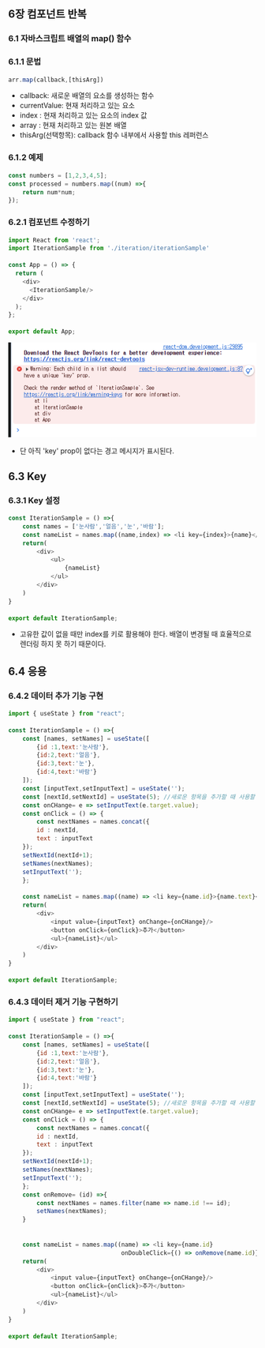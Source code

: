 ## 6장 컴포넌트 반복

### 6.1 자바스크립트 배열의 map() 함수
### 6.1.1 문법
```javascript
arr.map(callback,[thisArg])
```
- callback: 새로운 배열의 요소를 생성하는 함수
- currentValue: 현재 처리하고 있는 요소
- index : 현재 처리하고 있는 요소의 index 값
- array : 현재 처리하고 있는 원본 배열
- thisArg(선택항목): callback 함수 내부에서 사용할 this 레퍼런스

### 6.1.2 예제
```javascript
const numbers = [1,2,3,4,5];
const processed = numbers.map((num) =>{
    return num*num;
});
```

### 6.2.1 컴포넌트 수정하기
```javascript
import React from 'react';
import IterationSample from './iteration/iterationSample'

const App = () => {
  return (
    <div>
      <IterationSample/>  
    </div>
  );
};

export default App;
```
![alt text](image-4.png)
- 단 아직 'key' prop이 없다는 경고 메시지가 표시된다.

## 6.3 Key
### 6.3.1 Key 설정
```javascript
const IterationSample = () =>{
    const names = ['눈사람','얼음','눈','바람'];
    const nameList = names.map((name,index) => <li key={index}>{name}</li>);
    return(
        <div>
            <ul>
                {nameList}
            </ul>
        </div>
    )
}

export default IterationSample;
```
- 고유한 값이 없을 때만 index를 키로 활용해야 한다. 배열이 변경될 때 효율적으로 렌더링 하지 못 하기 때문이다.

## 6.4 응용

### 6.4.2 데이터 추가 기능 구현
```javascript
import { useState } from "react";

const IterationSample = () =>{
    const [names, setNames] = useState([
        {id :1,text:'눈사람'},
        {id:2,text:'얼음'},
        {id:3,text:'눈'},
        {id:4,text:'바람'}
    ]);
    const [inputText,setInputText] = useState('');
    const [nextId,setNextId] = useState(5); //새로운 항목을 추가할 때 사용할 id
    const onCHange= e => setInputText(e.target.value);
    const onClick = () => {
        const nextNames = names.concat({
        id : nextId,
        text : inputText
    });
    setNextId(nextId+1);
    setNames(nextNames);
    setInputText('');
    };

    const nameList = names.map((name) => <li key={name.id}>{name.text}</li>);
    return(
        <div>
            <input value={inputText} onChange={onCHange}/>
            <button onClick={onClick}>추가</button>
            <ul>{nameList}</ul>
        </div>
    )
}

export default IterationSample;
```

### 6.4.3 데이터 제거 기능 구현하기
```javascript
import { useState } from "react";

const IterationSample = () =>{
    const [names, setNames] = useState([
        {id :1,text:'눈사람'},
        {id:2,text:'얼음'},
        {id:3,text:'눈'},
        {id:4,text:'바람'}
    ]);
    const [inputText,setInputText] = useState('');
    const [nextId,setNextId] = useState(5); //새로운 항목을 추가할 때 사용할 id
    const onCHange= e => setInputText(e.target.value);
    const onClick = () => {
        const nextNames = names.concat({
        id : nextId,
        text : inputText
    });
    setNextId(nextId+1);
    setNames(nextNames);
    setInputText('');
    };
    const onRemove= (id) =>{
        const nextNames = names.filter(name => name.id !== id);
        setNames(nextNames);
    }


    const nameList = names.map((name) => <li key={name.id}
                                onDoubleClick={() => onRemove(name.id)}>{name.text}</li>);
    return(
        <div>
            <input value={inputText} onChange={onCHange}/>
            <button onClick={onClick}>추가</button>
            <ul>{nameList}</ul>
        </div>
    )
}

export default IterationSample;
```